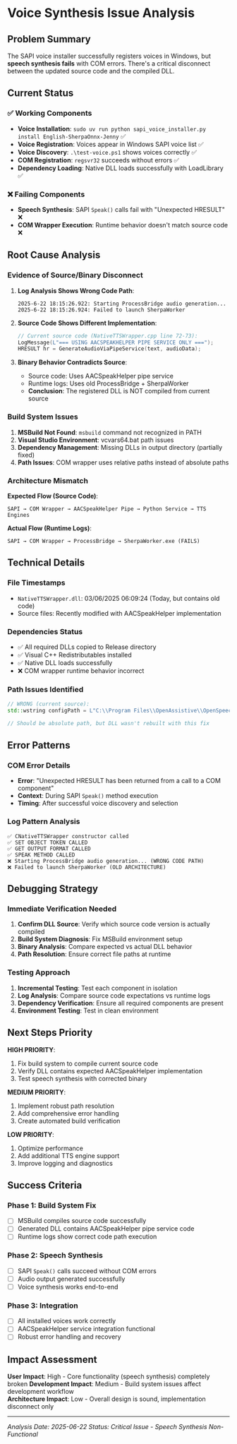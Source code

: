 # Voice Synthesis Issue Analysis

## Problem Summary

The SAPI voice installer successfully registers voices in Windows, but **speech synthesis fails** with COM errors. There's a critical disconnect between the updated source code and the compiled DLL.

## Current Status

### ✅ Working Components
- **Voice Installation**: `sudo uv run python sapi_voice_installer.py install English-SherpaOnnx-Jenny` ✅
- **Voice Registration**: Voices appear in Windows SAPI voice list ✅
- **Voice Discovery**: `.\test-voice.ps1` shows voices correctly ✅
- **COM Registration**: `regsvr32` succeeds without errors ✅
- **Dependency Loading**: Native DLL loads successfully with LoadLibrary ✅

### ❌ Failing Components
- **Speech Synthesis**: SAPI `Speak()` calls fail with "Unexpected HRESULT" ❌
- **COM Wrapper Execution**: Runtime behavior doesn't match source code ❌

## Root Cause Analysis

### Evidence of Source/Binary Disconnect

1. **Log Analysis Shows Wrong Code Path**:
   ```
   2025-6-22 18:15:26.922: Starting ProcessBridge audio generation...
   2025-6-22 18:15:26.924: Failed to launch SherpaWorker
   ```

2. **Source Code Shows Different Implementation**:
   ```cpp
   // Current source code (NativeTTSWrapper.cpp line 72-73):
   LogMessage(L"=== USING AACSPEAKHELPER PIPE SERVICE ONLY ===");
   HRESULT hr = GenerateAudioViaPipeService(text, audioData);
   ```

3. **Binary Behavior Contradicts Source**:
   - Source code: Uses AACSpeakHelper pipe service
   - Runtime logs: Uses old ProcessBridge + SherpaWorker
   - **Conclusion**: The registered DLL is NOT compiled from current source

### Build System Issues

1. **MSBuild Not Found**: `msbuild` command not recognized in PATH
2. **Visual Studio Environment**: vcvars64.bat path issues
3. **Dependency Management**: Missing DLLs in output directory (partially fixed)
4. **Path Issues**: COM wrapper uses relative paths instead of absolute paths

### Architecture Mismatch

**Expected Flow (Source Code)**:
```
SAPI → COM Wrapper → AACSpeakHelper Pipe → Python Service → TTS Engines
```

**Actual Flow (Runtime Logs)**:
```
SAPI → COM Wrapper → ProcessBridge → SherpaWorker.exe (FAILS)
```

## Technical Details

### File Timestamps
- `NativeTTSWrapper.dll`: 03/06/2025 06:09:24 (Today, but contains old code)
- Source files: Recently modified with AACSpeakHelper implementation

### Dependencies Status
- ✅ All required DLLs copied to Release directory
- ✅ Visual C++ Redistributables installed
- ✅ Native DLL loads successfully
- ❌ COM wrapper runtime behavior incorrect

### Path Issues Identified
```cpp
// WRONG (current source):
std::wstring configPath = L"C:\\Program Files\\OpenAssistive\\OpenSpeech\\voice_configs\\" + voiceNameStr + L".json";

// Should be absolute path, but DLL wasn't rebuilt with this fix
```

## Error Patterns

### COM Error Details
- **Error**: "Unexpected HRESULT has been returned from a call to a COM component"
- **Context**: During SAPI `Speak()` method execution
- **Timing**: After successful voice discovery and selection

### Log Pattern Analysis
```
✅ CNativeTTSWrapper constructor called
✅ SET OBJECT TOKEN CALLED  
✅ GET OUTPUT FORMAT CALLED
✅ SPEAK METHOD CALLED
❌ Starting ProcessBridge audio generation... (WRONG CODE PATH)
❌ Failed to launch SherpaWorker (OLD ARCHITECTURE)
```

## Debugging Strategy

### Immediate Verification Needed
1. **Confirm DLL Source**: Verify which source code version is actually compiled
2. **Build System Diagnosis**: Fix MSBuild environment setup
3. **Binary Analysis**: Compare expected vs actual DLL behavior
4. **Path Resolution**: Ensure correct file paths at runtime

### Testing Approach
1. **Incremental Testing**: Test each component in isolation
2. **Log Analysis**: Compare source code expectations vs runtime logs
3. **Dependency Verification**: Ensure all required components are present
4. **Environment Testing**: Test in clean environment

## Next Steps Priority

**HIGH PRIORITY**:
1. Fix build system to compile current source code
2. Verify DLL contains expected AACSpeakHelper implementation
3. Test speech synthesis with corrected binary

**MEDIUM PRIORITY**:
1. Implement robust path resolution
2. Add comprehensive error handling
3. Create automated build verification

**LOW PRIORITY**:
1. Optimize performance
2. Add additional TTS engine support
3. Improve logging and diagnostics

## Success Criteria

### Phase 1: Build System Fix
- [ ] MSBuild compiles source code successfully
- [ ] Generated DLL contains AACSpeakHelper pipe service code
- [ ] Runtime logs show correct code path execution

### Phase 2: Speech Synthesis
- [ ] SAPI `Speak()` calls succeed without COM errors
- [ ] Audio output generated successfully
- [ ] Voice synthesis works end-to-end

### Phase 3: Integration
- [ ] All installed voices work correctly
- [ ] AACSpeakHelper service integration functional
- [ ] Robust error handling and recovery

## Impact Assessment

**User Impact**: High - Core functionality (speech synthesis) completely broken
**Development Impact**: Medium - Build system issues affect development workflow  
**Architecture Impact**: Low - Overall design is sound, implementation disconnect only

---

*Analysis Date: 2025-06-22*
*Status: Critical Issue - Speech Synthesis Non-Functional*
